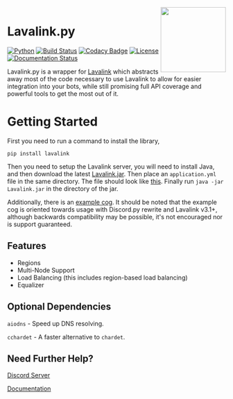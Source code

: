 <img align="right" src="https://serux.pro/9e83af1581.png" height="150" width="150">

# Lavalink.py
[![Python](https://img.shields.io/badge/Python-3+-blue.svg)](https://GitHub.com/Naereen/StrapDown.js/graphs/commit-activity) [![Build Status](https://travis-ci.com/SoulSen/Lavalink.py.svg?branch=docs)](https://travis-ci.com/SoulSen/Lavalink.py) [![Codacy Badge](https://api.codacy.com/project/badge/Grade/ef190e67fe6b42e4b717ae00a3bef9f1)](https://app.codacy.com/app/SoulSen/Lavalink.py?utm_source=github.com&utm_medium=referral&utm_content=SoulSen/Lavalink.py&utm_campaign=Badge_Grade_Dashboard) [![License](https://img.shields.io/github/license/SoulSen/Lavalink.py.svg)](LICENSE) [![Documentation Status](https://readthedocs.org/projects/llpy/badge/?version=latest)](https://llpy.readthedocs.io/en/latest/?badge=latest)

Lavalink.py is a wrapper for [Lavalink](https://github.com/Frederikam/Lavalink) which abstracts away most of the code necessary to use Lavalink to allow for easier integration into your bots, while still promising full API coverage and powerful tools to get the most out of it.

# Getting Started
First you need to run a command to install the library,
```shell
pip install lavalink
```

Then you need to setup the Lavalink server, you will need to install Java, and then download the latest [Lavalink.jar](https://github.com/Frederikam/Lavalink/releases/).
Then place an ``application.yml`` file in the same directory. The file should look like [this](https://github.com/Frederikam/Lavalink/blob/master/LavalinkServer/application.yml.example/). Finally run `java -jar Lavalink.jar` in the directory of the jar.

Additionally, there is an [example cog](examples). It should be noted that the example cog is oriented towards usage with Discord.py rewrite and Lavalink v3.1+, although backwards
compatibility may be possible, it's not encouraged nor is support guaranteed.

## Features
- Regions
- Multi-Node Support
- Load Balancing (this includes region-based load balancing)
- Equalizer

## Optional Dependencies

`aiodns`   - Speed up DNS resolving.

`cchardet` - A faster alternative to `chardet`.

## Need Further Help? 
[Discord Server](https://discord.gg/SbJXU9s) 

[Documentation](https://lavalink.readthedocs.io/en/latest/)
